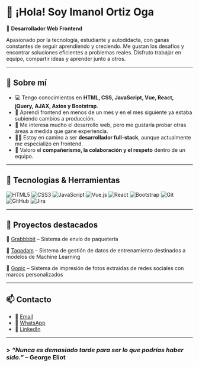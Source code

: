 # 👋 ¡Hola! Soy Imanol Ortiz Oga

🎯 **Desarrollador Web Frontend**

Apasionado por la tecnología, estudiante y autodidacta, con ganas constantes de seguir aprendiendo y creciendo. Me gustan los desafíos y encontrar soluciones eficientes a problemas reales. Disfruto trabajar en equipo, compartir ideas y aprender junto a otros.

---

## 🧠 Sobre mí

- 💻 Tengo conocimientos en **HTML, CSS, JavaScript, Vue, React, jQuery, AJAX, Axios y Bootstrap**.
- 🚀 Aprendí frontend en menos de un mes y en el mes siguiente ya estaba subiendo cambios a producción.
- 🧩 Me interesa mucho el desarrollo web, pero me gustaría probar otras áreas a medida que gane experiencia.
- 👨‍💻 Estoy en camino a ser **desarrollador full-stack**, aunque actualmente me especializo en frontend.
- 🤝 Valoro el **compañerismo, la colaboración y el respeto** dentro de un equipo.

---

## 🔧 Tecnologías & Herramientas

![HTML5](https://img.shields.io/badge/-HTML5-E34F26?logo=html5&logoColor=white&style=flat)
![CSS3](https://img.shields.io/badge/-CSS3-1572B6?logo=css3&logoColor=white&style=flat)
![JavaScript](https://img.shields.io/badge/-JavaScript-F7DF1E?logo=javascript&logoColor=black&style=flat)
![Vue.js](https://img.shields.io/badge/-Vue.js-42b883?logo=vue.js&logoColor=white&style=flat)
![React](https://img.shields.io/badge/-React-61DAFB?logo=react&logoColor=black&style=flat)
![Bootstrap](https://img.shields.io/badge/-Bootstrap-7952B3?logo=bootstrap&logoColor=white&style=flat)
![Git](https://img.shields.io/badge/-Git-F05032?logo=git&logoColor=white&style=flat)
![GitHub](https://img.shields.io/badge/-GitHub-181717?logo=github&logoColor=white&style=flat)
![Jira](https://img.shields.io/badge/-Jira-0052CC?logo=jira&logoColor=white&style=flat)

---

## 📌 Proyectos destacados

🔹 [Grabbbbit](https://grabbbitapp.com) – Sistema de envío de paquetería

🔹 [Taqadam](https://taqadam.kaust.edu.sa) – Sistema de gestión de datos de entrenamiento destinados a modelos de Machine Learning

🔹 [Gopic](https://gopic.odoo.com) – Sistema de impresión de fotos extraídas de redes sociales con marcos personalizados

---

## 📫 Contacto

- 📩 [Email](ortizogaimanol.labase@gmail.com)  
- 💬 [WhatsApp](https://wa.link/nj2c8b)  
- 💼 [LinkedIn](https://www.linkedin.com/in/imanol-ortiz-oga)

---

### > *“Nunca es demasiado tarde para ser lo que podrías haber sido.”* – George Eliot
